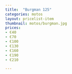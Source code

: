 ```yaml
---
title:  "Burgman 125"
categories: motos
layout: pricelist-item
thumbnail: motos/burgman.jpg
prices:
- €40
- €70
- €100
- €130
- €160
- €190
- €210

---
```





